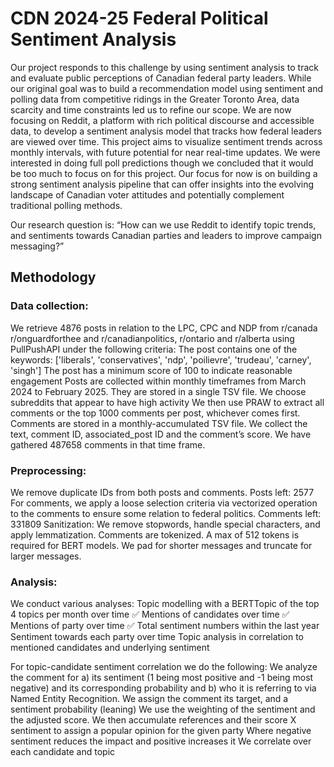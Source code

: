 # CDN 2024-25 Federal Political Sentiment Analysis

Our project responds to this challenge by using sentiment analysis to track and evaluate public perceptions of Canadian federal party leaders. While our original goal was to build a recommendation model using sentiment and polling data from competitive ridings in the Greater Toronto Area, data scarcity and time constraints led us to refine our scope.
We are now focusing on Reddit, a platform with rich political discourse and accessible data, to develop a sentiment analysis model that tracks how federal leaders are viewed over time. This project aims to visualize sentiment trends across monthly intervals, with future potential for near real-time updates. 
We were interested in doing full poll predictions though we concluded that it would be too much to focus on for this project. Our focus for now is on building a strong sentiment analysis pipeline that can offer insights into the evolving landscape of Canadian voter attitudes and potentially complement traditional polling methods.

Our research question is: “How can we use Reddit to identify topic trends, and sentiments towards Canadian parties and leaders to improve campaign messaging?”

## Methodology

### Data collection:

We retrieve 4876 posts in relation to the LPC, CPC and NDP from r/canada r/onguardforthee and r/canadianpolitics, r/ontario and r/alberta using PullPushAPI under the following criteria:
The post contains one of the keywords: ['liberals', 'conservatives', 'ndp', 'poilievre', 'trudeau', 'carney', 'singh']
The post has a minimum score of 100 to indicate reasonable engagement 
Posts are collected within monthly timeframes from March 2024 to February 2025.
They are stored in a single TSV file.
We choose subreddits that appear to have high activity
We then use PRAW to extract all comments or the top 1000 comments per post, whichever comes first. Comments are stored in a monthly-accumulated TSV file. We collect the text, comment ID, associated_post ID and the comment’s score. We have gathered 487658 comments in that time frame.

### Preprocessing:

We remove duplicate IDs from both posts and comments. 
Posts left: 2577
For comments, we apply a loose selection criteria via vectorized operation  to the comments to ensure some relation to federal politics. 
Comments left: 331809
Sanitization:
We remove stopwords, handle special characters, and apply lemmatization.
Comments are tokenized. A max of 512 tokens is required for BERT models. We pad for shorter messages and truncate for larger messages. 

### Analysis:

We conduct various analyses: 
Topic modelling with a BERTTopic of the top 4 topics per month over time ✅
Mentions of candidates over time						  ✅
Mentions of party over time						  	  ✅
Total sentiment numbers within the last year
Sentiment towards each party over time
Topic analysis in correlation to mentioned candidates and underlying sentiment

For topic-candidate sentiment correlation we do the following:
We analyze the comment for a) its sentiment (1 being most positive and -1 being most negative) and its corresponding probability and b) who it is referring to via Named Entity Recognition. 
We assign the comment its target, and a sentiment probability (leaning)
We use the weighting of the sentiment and the adjusted score. 
We then accumulate references and their score X sentiment to assign a popular opinion for the given party
Where negative sentiment reduces the impact and positive increases it 
We correlate over each candidate and topic
